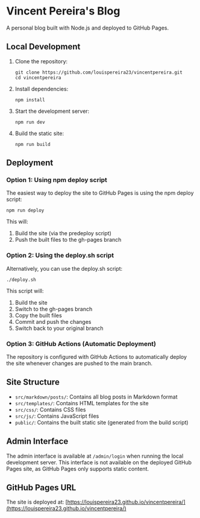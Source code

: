 # Vincent Pereira's Blog

A personal blog built with Node.js and deployed to GitHub Pages.

## Local Development

1. Clone the repository:
   ```
   git clone https://github.com/louispereira23/vincentpereira.git
   cd vincentpereira
   ```

2. Install dependencies:
   ```
   npm install
   ```

3. Start the development server:
   ```
   npm run dev
   ```

4. Build the static site:
   ```
   npm run build
   ```

## Deployment

### Option 1: Using npm deploy script

The easiest way to deploy the site to GitHub Pages is using the npm deploy script:

```
npm run deploy
```

This will:
1. Build the site (via the predeploy script)
2. Push the built files to the gh-pages branch

### Option 2: Using the deploy.sh script

Alternatively, you can use the deploy.sh script:

```
./deploy.sh
```

This script will:
1. Build the site
2. Switch to the gh-pages branch
3. Copy the built files
4. Commit and push the changes
5. Switch back to your original branch

### Option 3: GitHub Actions (Automatic Deployment)

The repository is configured with GitHub Actions to automatically deploy the site whenever changes are pushed to the main branch.

## Site Structure

- `src/markdown/posts/`: Contains all blog posts in Markdown format
- `src/templates/`: Contains HTML templates for the site
- `src/css/`: Contains CSS files
- `src/js/`: Contains JavaScript files
- `public/`: Contains the built static site (generated from the build script)

## Admin Interface

The admin interface is available at `/admin/login` when running the local development server. This interface is not available on the deployed GitHub Pages site, as GitHub Pages only supports static content.

## GitHub Pages URL

The site is deployed at: [https://louispereira23.github.io/vincentpereira/](https://louispereira23.github.io/vincentpereira/)
